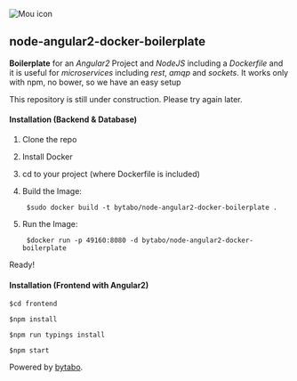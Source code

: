 ![Mou icon](http://bytabo.de/img/bytabo.png)

## node-angular2-docker-boilerplate


**Boilerplate** for an *Angular2* Project and *NodeJS* including a *Dockerfile* and it is useful for *microservices* including *rest*, *amqp* and *sockets*. It works only with npm, no bower, so we have an easy setup

This repository is still under construction. Please try again later.



#### Installation (Backend & Database)


1. Clone the repo
2. Install Docker
3. cd to your project (where Dockerfile is included)
4. Build the Image: 
	
		$sudo docker build -t bytabo/node-angular2-docker-boilerplate . 		
		
5. Run the Image: 

		$docker run -p 49160:8080 -d bytabo/node-angular2-docker-boilerplate 	

Ready!


#### Installation (Frontend with Angular2)

	$cd frontend

	$npm install

	$npm run typings install

	$npm start


Powered by [bytabo](http://chenluois.com).